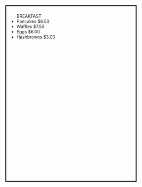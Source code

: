 <div style="width:400px; height:550px; padding:10px; margin:10px; border-style:solid; background-image:url(/Basic Web Design/pancakes.jpg); background-repeat:no-repeat; background-position:bottom left; ">
<ul style="list-style-type: disc;">
    <dt>BREAKFAST</dt>    
    <li>Pancakes   $6.50</li>
    <li>Waffles  $7.50</li>
    <li>Eggs  $6.00</li> 
    <li>Hashbrowns  $3.00</li>
